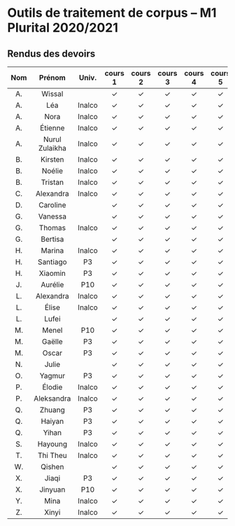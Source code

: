 
# Outils de traitement de corpus – M1 Plurital 2020/2021
## Rendus des devoirs

| Nom | Prénom   | Univ. | cours 1 | cours 2 | cours 3 | cours 4 | cours 5 | cours 6 |
|:---:|:--------:|:-----:|:-------:|:-------:|:-------:|:-------:|:-------:|:-------:|
|  A. |Wissal    |       |✓        |✓        |✓        |✓        |✓        |         |
|  A. |Léa       |Inalco |✓        |✓        |✓        |✓        |✓        |         |
|  A. |Nora      |Inalco |✓        |✓        |✓        |✓        |✓        |         |
|  A. |Étienne   |Inalco |✓        |✓        |✓        |✓        |✓        |         |
|  A. |Nurul Zulaikha|Inalco |✓        |✓        |✓        |✓        |✓        |         |
|  B. |Kirsten   |Inalco |✓        |✓        |✓        |✓        |✓        |         |
|  B. |Noélie    |Inalco |✓        |✓        |✓        |✓        |✓        |         |
|  B. |Tristan   |Inalco |✓        |✓        |✓        |✓        |✓        |         |
|  C. |Alexandra |Inalco |✓        |✓        |✓        |✓        |✓        |         |
|  D. |Caroline  |       |✓        |✓        |✓        |✓        |✓        |         |
|  G. |Vanessa   |       |✓        |✓        |✓        |✓        |✓        |         |
|  G. |Thomas    |Inalco |✓        |✓        |✓        |✓        |✓        |         |
|  G. |Bertisa   |       |✓        |✓        |✓        |✓        |✓        |         |
|  H. |Marina    |Inalco |✓        |✓        |✓        |✓        |✓        |         |
|  H. |Santiago  |P3     |✓        |✓        |✓        |✓        |✓        |         |
|  H. |Xiaomin   |P3     |✓        |✓        |✓        |✓        |✓        |         |
|  J. |Aurélie   |P10    |✓        |✓        |✓        |✓        |✓        |         |
|  L. |Alexandra |Inalco |✓        |✓        |✓        |✓        |✓        |         |
|  L. |Élise     |Inalco |✓        |✓        |✓        |✓        |✓        |         |
|  L. |Lufei     |       |✓        |✓        |✓        |✓        |✓        |         |
|  M. |Menel     |P10    |✓        |✓        |✓        |✓        |✓        |         |
|  M. |Gaëlle    |P3     |✓        |✓        |✓        |✓        |✓        |         |
|  M. |Oscar     |P3     |✓        |✓        |✓        |✓        |✓        |         |
|  N. |Julie     |       |✓        |✓        |✓        |✓        |✓        |         |
|  O. |Yagmur    |P3     |✓        |✓        |✓        |✓        |✓        |         |
|  P. |Élodie    |Inalco |✓        |✓        |✓        |✓        |✓        |         |
|  P. |Aleksandra|Inalco |✓        |✓        |✓        |✓        |✓        |         |
|  Q. |Zhuang    |P3     |✓        |✓        |✓        |✓        |✓        |         |
|  Q. |Haiyan    |P3     |✓        |✓        |✓        |✓        |✓        |         |
|  Q. |Yihan     |P3     |✓        |✓        |✓        |✓        |✓        |         |
|  S. |Hayoung   |Inalco |✓        |✓        |✓        |✓        |✓        |         |
|  T. |Thi Theu  |Inalco |✓        |✓        |✓        |✓        |✓        |         |
|  W. |Qishen    |       |✓        |✓        |✓        |✓        |✓        |         |
|  X. |Jiaqi     |P3     |✓        |✓        |✓        |✓        |✓        |         |
|  X. |Jinyuan   |P10    |✓        |✓        |✓        |✓        |✓        |         |
|  Y. |Mina      |Inalco |✓        |✓        |✓        |✓        |✓        |         |
|  Z. |Xinyi     |Inalco |✓        |✓        |✓        |✓        |✓        |         |
